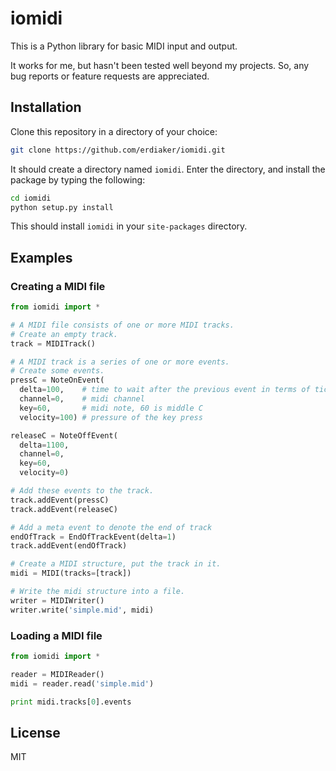iomidi
==============

This is a Python library for basic MIDI input and output. 

It works for me, but hasn't been tested well beyond my projects. So, any bug reports or feature requests are appreciated. 

## Installation

Clone this repository in a directory of your choice:

```sh
git clone https://github.com/erdiaker/iomidi.git
```

It should create a directory named `iomidi`. Enter the directory, and install the package by typing the following:

```sh
cd iomidi
python setup.py install
```

This should install `iomidi` in your `site-packages` directory. 

## Examples

### Creating a MIDI file

```python
from iomidi import *

# A MIDI file consists of one or more MIDI tracks.
# Create an empty track.
track = MIDITrack()

# A MIDI track is a series of one or more events.
# Create some events.
pressC = NoteOnEvent(
  delta=100,    # time to wait after the previous event in terms of ticks
  channel=0,    # midi channel
  key=60,       # midi note, 60 is middle C
  velocity=100) # pressure of the key press

releaseC = NoteOffEvent(
  delta=1100,
  channel=0,
  key=60,
  velocity=0)

# Add these events to the track.
track.addEvent(pressC)
track.addEvent(releaseC)

# Add a meta event to denote the end of track
endOfTrack = EndOfTrackEvent(delta=1)
track.addEvent(endOfTrack)

# Create a MIDI structure, put the track in it.
midi = MIDI(tracks=[track])

# Write the midi structure into a file.
writer = MIDIWriter()
writer.write('simple.mid', midi)
```

### Loading a MIDI file

```python
from iomidi import *

reader = MIDIReader()
midi = reader.read('simple.mid')

print midi.tracks[0].events
```

## License
MIT

